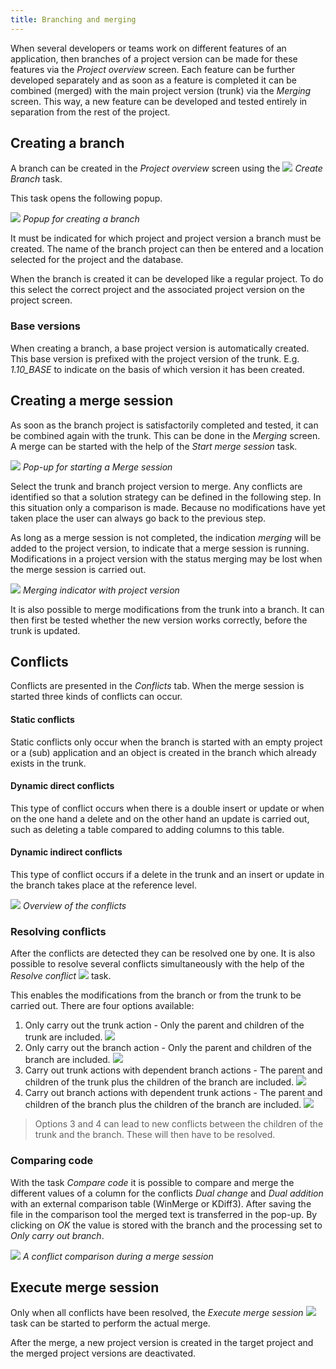 ```yaml
---
title: Branching and merging
---
```


When several developers or teams work on different features of an application, then branches of a project version can be made for these features via the *Project overview* screen. Each feature can be further developed separately and as soon as a feature is completed it can be combined (merged) with the main project version (trunk) via the *Merging* screen. This way, a new feature can be developed and tested entirely in separation from the rest of the project.

## Creating a branch

A branch can be created in the *Project overview* screen using the ![](../assets/sf/image38.png) *Create Branch* task.

This task opens the following popup.

![](../assets/sf/image39.png)
*Popup for creating a branch*

It must be indicated for which project and project version a branch must be created. The name of the branch project can then be entered and a location selected for the project and the database.

When the branch is created it can be developed like a regular project. To do this select the correct project and the associated project version on the project screen.

### Base versions

When creating a branch, a base project version is automatically created. This base version is prefixed with the project version of the trunk. E.g. *1.10_BASE* to indicate on the basis of which version it has been created.

## Creating a merge session

As soon as the branch project is satisfactorily completed and tested, it can be combined again with the trunk. This can be done in the *Merging* screen. A merge can be started with the help of the *Start merge session* task.

![](../assets/sf/image41.png)
*Pop-up for starting a Merge session*

Select the trunk and branch project version to merge. Any conflicts are identified so that a solution strategy can be defined in the following step. In this situation only a comparison is made. Because no modifications have yet taken place the user can always go back to the previous step. 

As long as a merge session is not completed, the indication *merging* will be added to the project version, to indicate that a merge session is running. Modifications in a project version with the status merging may be lost when the merge session is carried out.

![](../assets/sf/image44.png)
*Merging indicator with project version*

It is also possible to merge modifications from the trunk into a branch. It can then first be tested whether the new version works correctly, before the trunk is updated.

## Conflicts

Conflicts are presented in the *Conflicts* tab. When the merge session is started three kinds of conflicts can occur.

#### Static conflicts

Static conflicts only occur when the branch is started with an empty project or a (sub) application and an object is created in the branch which already exists in the trunk.

#### Dynamic direct conflicts

This type of conflict occurs when there is a double insert or update or when on the one hand a delete and on the other hand an update is carried out, such as deleting a table compared to adding columns to this table.

#### Dynamic indirect conflicts

This type of conflict occurs if a delete in the trunk and an insert or update in the branch takes place at the reference level.

![](../assets/sf/image45.png)
*Overview of the conflicts*

### Resolving conflicts

After the conflicts are detected they can be resolved one by one. It is also possible to resolve several conflicts simultaneously with the help of the *Resolve conflict* ![](../assets/sf/image46.png) task. 

This enables the modifications from the branch or from the trunk to be carried out. There are four options available:

1. Only carry out the trunk action - Only the parent and children of the trunk are included.
   ![](../assets/sf/image47.jpeg)
1. Only carry out the branch action - Only the parent and children of the branch are included.
   ![](../assets/sf/image48.jpeg)
1. Carry out trunk actions with dependent branch actions - The parent and children of the trunk plus the children of the branch are included.
   ![](../assets/sf/image49.jpeg)
1. Carry out branch actions with dependent trunk actions - The parent and children of the branch plus the children of the branch are included.
   ![](../assets/sf/image50.jpeg)

> Options 3 and 4 can lead to new conflicts between the children of the trunk and the branch. These will then have to be resolved.

### Comparing code

With the task *Compare code* it is possible to compare and merge the different values of a column for the conflicts *Dual change* and *Dual addition* with an external comparison table (WinMerge or KDiff3). After saving the file in the comparison tool the merged text is transferred in the pop-up. By clicking on *OK* the value is stored with the branch and the processing set to *Only carry out branch*.

![](../assets/sf/image51.png)
*A conflict comparison during a merge session*

## Execute merge session

Only when all conflicts have been resolved, the *Execute merge session* ![](../assets/sf/image43.png) task can be started to perform the actual merge.

After the merge, a new project version is created in the target project and the merged project versions are deactivated.

